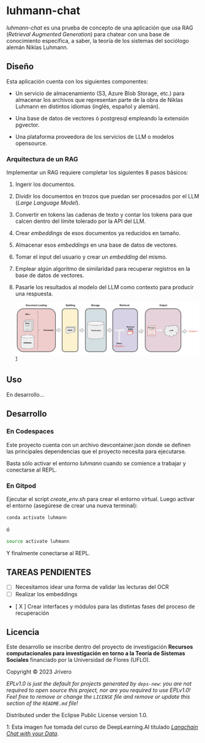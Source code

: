 # luhmann-chat

*luhmann-chat* es una prueba de concepto de una aplicación que usa RAG (*Retrieval Augmented Generation*) para chatear con una base de conocimiento específica, a saber, la teoría de los sistemas del sociólogo alemán Niklas Luhmann.

## Diseño

Esta aplicación cuenta con los siguientes componentes:

+ Un servicio de almacenamiento (S3, Azure Blob Storage, etc.) para almacenar los archivos que representan parte de la obra de Niklas Luhmann en distintos idiomas (inglés, español y alemán).

+ Una base de datos de vectores ó postgresql empleando la extensión pgvector. 

+ Una plataforma proveedora de los servicios de LLM o modelos opensource.

### Arquitectura de un RAG

Implementar un RAG requiere completar los siguientes 8 pasos básicos:

1. Ingerir los documentos.
2. Dividir los documentos en trozos que puedan ser procesados por el LLM (*Large Language Model*).
3. Convertir en tokens las cadenas de texto y contar los tokens para que calcen dentro del límite tolerado por la API del LLM.
4. Crear *embeddings*  de esos documentos ya reducidos en tamaño.
5. Almacenar esos *embeddings* en una base de datos de vectores.
6. Tomar el input del usuario y crear un *embedding* del mismo. 
7. Emplear algún algoritmo de similaridad para recuperar registros en la base de datos de vectores.
8. Pasarle los resultados al modelo del LLM como contexto para producir una respuesta.

   ![](resources/RAG-flow.jpeg) <sup>[1](#nota)</sup>

## Uso

En desarrollo...

## Desarrollo

### En Codespaces

Este proyecto cuenta con un archivo devcontainer.json donde se definen las principales dependencias que el proyecto necesita para ejecutarse. 

Basta sólo activar el entorno *luhmann* cuando se comience a trabajar y conectarse al REPL.

### En Gitpod

Ejecutar el script *create_env.sh* para crear el entorno virtual. Luego activar el entorno (asegúrese de crear una nueva terminal): 

```bash
conda activate luhmann 
```
ó
```bash
source activate luhmann
```

Y finalmente conectarse al REPL.

## TAREAS PENDIENTES
- [ ] Necesitamos idear una forma de validar las lecturas del OCR
- [ ] Realizar los embeddings 
- [ X ] Crear interfaces y módulos para las distintas fases del proceso de recuperación 


## Licencia

Este desarrollo se inscribe dentro del proyecto de investigación **Recursos computacionales para investigación en torno a la Teoría de Sistemas Sociales** financiado por la Universidad de Flores (UFLO).

Copyright © 2023 Jrivero

_EPLv1.0 is just the default for projects generated by `deps-new`: you are not_
_required to open source this project, nor are you required to use EPLv1.0!_
_Feel free to remove or change the `LICENSE` file and remove or update this_
_section of the `README.md` file!_

Distributed under the Eclipse Public License version 1.0.

<a name="nota">1</a>: Esta imagen fue tomada del curso de DeepLearning.AI titulado [*Langchain Chat with your Data*](https://learn.deeplearning.ai/langchain-chat-with-your-data).
